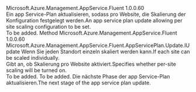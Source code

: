 <Type Name="IWithPerSiteScaling" FullName="Microsoft.Azure.Management.AppService.Fluent.AppServicePlan.Update.IWithPerSiteScaling">
  <TypeSignature Language="C#" Value="public interface IWithPerSiteScaling" />
  <TypeSignature Language="ILAsm" Value=".class public interface auto ansi abstract IWithPerSiteScaling" />
  <TypeSignature Language="DocId" Value="T:Microsoft.Azure.Management.AppService.Fluent.AppServicePlan.Update.IWithPerSiteScaling" />
  <TypeSignature Language="VB.NET" Value="Public Interface IWithPerSiteScaling" />
  <TypeSignature Language="F#" Value="type IWithPerSiteScaling = interface" />
  <AssemblyInfo>
    <AssemblyName>Microsoft.Azure.Management.AppService.Fluent</AssemblyName>
    <AssemblyVersion>1.0.0.60</AssemblyVersion>
  </AssemblyInfo>
  <Interfaces />
  <Docs>
    <summary>
            <span data-ttu-id="93474-101">Ein app Service-Plan aktualisieren, sodass pro Website, die Skalierung der Konfiguration festgelegt werden.</span><span class="sxs-lookup"><span data-stu-id="93474-101">An app service plan update allowing per site scaling configuration to be set.</span></span>
            </summary>
    <remarks>To be added.</remarks>
  </Docs>
  <Members>
    <Member MemberName="WithPerSiteScaling">
      <MemberSignature Language="C#" Value="public Microsoft.Azure.Management.AppService.Fluent.AppServicePlan.Update.IUpdate WithPerSiteScaling (bool perSiteScaling);" />
      <MemberSignature Language="ILAsm" Value=".method public hidebysig newslot virtual instance class Microsoft.Azure.Management.AppService.Fluent.AppServicePlan.Update.IUpdate WithPerSiteScaling(bool perSiteScaling) cil managed" />
      <MemberSignature Language="DocId" Value="M:Microsoft.Azure.Management.AppService.Fluent.AppServicePlan.Update.IWithPerSiteScaling.WithPerSiteScaling(System.Boolean)" />
      <MemberSignature Language="VB.NET" Value="Public Function WithPerSiteScaling (perSiteScaling As Boolean) As IUpdate" />
      <MemberSignature Language="F#" Value="abstract member WithPerSiteScaling : bool -&gt; Microsoft.Azure.Management.AppService.Fluent.AppServicePlan.Update.IUpdate" Usage="iWithPerSiteScaling.WithPerSiteScaling perSiteScaling" />
      <MemberType>Method</MemberType>
      <AssemblyInfo>
        <AssemblyName>Microsoft.Azure.Management.AppService.Fluent</AssemblyName>
        <AssemblyVersion>1.0.0.60</AssemblyVersion>
      </AssemblyInfo>
      <ReturnValue>
        <ReturnType>Microsoft.Azure.Management.AppService.Fluent.AppServicePlan.Update.IUpdate</ReturnType>
      </ReturnValue>
      <Parameters>
        <Parameter Name="perSiteScaling" Type="System.Boolean" />
      </Parameters>
      <Docs>
        <param name="perSiteScaling"><span data-ttu-id="93474-102">Wenn Sie jeden Standort einzeln skaliert werden kann.</span><span class="sxs-lookup"><span data-stu-id="93474-102">If each site can be scaled individually.</span></span></param>
        <summary>
            <span data-ttu-id="93474-103">Gibt an, ob Skalierung pro Website aktiviert.</span><span class="sxs-lookup"><span data-stu-id="93474-103">Specifies whether per-site scaling will be turned on.</span></span>
            </summary>
        <returns>To be added.</returns>
        <remarks>To be added.</remarks>
        <return><span data-ttu-id="93474-104">Die nächste Phase der app Service-Plan aktualisieren.</span><span class="sxs-lookup"><span data-stu-id="93474-104">The next stage of the app service plan update.</span></span></return>
      </Docs>
    </Member>
  </Members>
</Type>